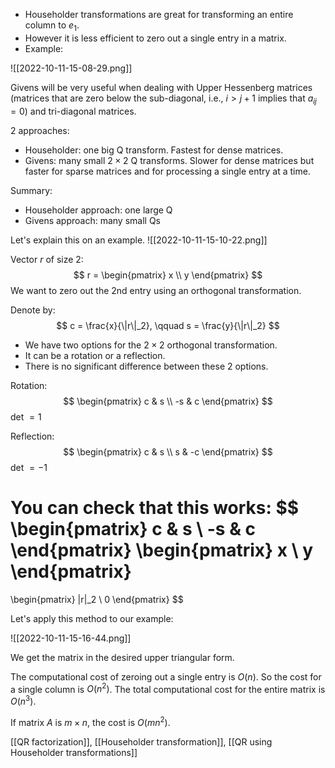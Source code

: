 - Householder transformations are great for transforming an entire column to $e_1$.
- However it is less efficient to zero out a single entry in a matrix.
- Example:

![[2022-10-11-15-08-29.png]]

Givens will be very useful when dealing with Upper Hessenberg matrices (matrices that are zero below the sub-diagonal, i.e., $i > j+1$ implies that $a_{ij} = 0$) and tri-diagonal matrices.

2 approaches:
- Householder: one big Q transform. Fastest for dense matrices.
- Givens: many small $2 \times 2$ Q transforms. Slower for dense matrices but faster for sparse matrices and for processing a single entry at a time.

Summary:
- Householder approach: one large Q
- Givens approach: many small Qs

Let's explain this on an example.
![[2022-10-11-15-10-22.png]]

Vector $r$ of size 2:
$$
r = \begin{pmatrix}
x \\ y
\end{pmatrix}
$$
We want to zero out the 2nd entry using an orthogonal transformation.

Denote by:
$$
c = \frac{x}{\|r\|_2}, \qquad s = \frac{y}{\|r\|_2}
$$
- We have two options for the $2 \times 2$ orthogonal transformation.
- It can be a rotation or a reflection.
- There is no significant difference between these 2 options.

Rotation: 
$$
\begin{pmatrix}
c & s \\ -s & c
\end{pmatrix}
$$
det $= 1$

Reflection: 
$$
\begin{pmatrix}
c & s \\ s & -c
\end{pmatrix}
$$
det $= -1$

You can check that this works:
$$
\begin{pmatrix}
c & s \\ -s & c
\end{pmatrix}
\begin{pmatrix}
x \\ y
\end{pmatrix}
=
\begin{pmatrix}
\|r\|_2 \\ 0
\end{pmatrix}
$$

Let's apply this method to our example:

![[2022-10-11-15-16-44.png]]

We get the matrix in the desired upper triangular form.

The computational cost of zeroing out a single entry is $O(n)$. So the cost for a single column is $O(n^2)$. The total computational cost for the entire matrix is $O(n^3)$.

If matrix $A$ is $m \times n$, the cost is $O(mn^2)$.

[[QR factorization]], [[Householder transformation]], [[QR using Householder transformations]]